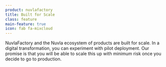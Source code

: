 ```yaml
---
product: nuvlafactory
title: Built for Scale
class: feature
main-feature: true
icon: fab fa-mixcloud
---
```


NuvlaFactory and the Nuvla ecosystem of products are built for scale. In a digital transformation, you can experiment with pilot deployment. Our promise is that you will be able to scale this up with minimum risk once you decide to go to production. 
